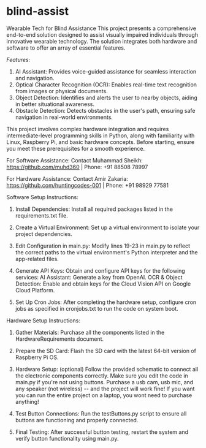 # blind-assist
Wearable Tech for Blind Assistance This project presents a comprehensive end-to-end solution designed to assist visually impaired individuals through innovative wearable technology. The solution integrates both hardware and software to offer an array of essential features.

*Features:*
1. AI Assistant: Provides voice-guided assistance for seamless interaction and navigation.
2. Optical Character Recognition (OCR): Enables real-time text recognition from images or physical documents.
3. Object Detection: Identifies and alerts the user to nearby objects, aiding in better situational awareness.
4. Obstacle Detection: Detects obstacles in the user's path, ensuring safe navigation in real-world environments.




This project involves complex hardware integration and requires intermediate-level programming skills in Python, along with familiarity with Linux, Raspberry Pi, and basic hardware concepts. Before starting, ensure you meet these prerequisites for a smooth experience.

For Software Assistance:
Contact Muhammad Sheikh: https://github.com/muhd360 | Phone: +91 88508 78997

For Hardware Assistance:
Contact Amir Zakaria: https://github.com/huntingcodes-001 | Phone: +91 98929 77581

Software Setup Instructions:
1. Install Dependencies:
Install all required packages listed in the requirements.txt file.

2. Create a Virtual Environment:
Set up a virtual environment to isolate your project dependencies.

3. Edit Configuration in main.py:
Modify lines 19-23 in main.py to reflect the correct paths to the virtual environment's Python interpreter and the app-related files.

4. Generate API Keys:
Obtain and configure API keys for the following services:
     AI Assistant: Generate a key from OpenAI.
     OCR & Object Detection: Enable and obtain keys for the Cloud Vision API on Google Cloud Platform.

5. Set Up Cron Jobs:
After completing the hardware setup, configure cron jobs as specified in cronjobs.txt to run the code on system boot.


Hardware Setup Instructions:

1. Gather Materials:
Purchase all the components listed in the HardwareRequirements document.

2. Prepare the SD Card:
Flash the SD card with the latest 64-bit version of Raspberry Pi OS.

3. Hardware Setup: (optional)
Follow the provided schematic to connect all the electronic components correctly.
Make sure you edit the code in main.py if you're not using buttons.
Purchase a usb cam, usb mic, and any speaker (not wireless) -- and the project will work fine!
If you want you can run the entire project on a laptop, you wont need to purchase anything!

4. Test Button Connections:
Run the testButtons.py script to ensure all buttons are functioning and properly connected.

5. Final Testing:
After successful button testing, restart the system and verify button functionality using main.py.


